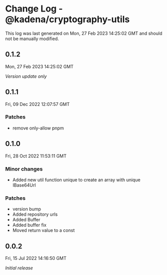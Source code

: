 # Change Log - @kadena/cryptography-utils

This log was last generated on Mon, 27 Feb 2023 14:25:02 GMT and should not be manually modified.

## 0.1.2
Mon, 27 Feb 2023 14:25:02 GMT

_Version update only_

## 0.1.1
Fri, 09 Dec 2022 12:07:57 GMT

### Patches

- remove only-allow pnpm

## 0.1.0
Fri, 28 Oct 2022 11:53:11 GMT

### Minor changes

- Added new util function unique to create an array with unique IBase64Url

### Patches

- version bump
- Added repository urls
- Added Buffer
- Added buffer fix
- Moved return value to a const

## 0.0.2
Fri, 15 Jul 2022 14:16:50 GMT

_Initial release_

